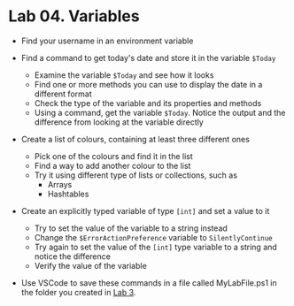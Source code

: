 # Lab 04. Variables

- Find your username in an environment variable

- Find a command to get today's date and store it in the variable `$Today`
  - Examine the variable `$Today` and see how it looks
  - Find one or more methods you can use to display the date in a different format
  - Check the type of the variable and its properties and methods
  - Using a command, get the variable `$Today`. Notice the output and the difference from looking at the variable directly

- Create a list of colours, containing at least three different ones
  - Pick one of the colours and find it in the list
  - Find a way to add another colour to the list
  - Try it using different type of lists or collections, such as
    - Arrays
    - Hashtables

- Create an explicitly typed variable of type `[int]` and set a value to it
  - Try to set the value of the variable to a string instead
  - Change the `$ErrorActionPreference` variable to `SilentlyContinue`
  - Try again to set the value of the `[int]` type variable to a string and notice the difference
  - Verify the value of the variable

- Use VSCode to save these commands in a file called MyLabFile.ps1 in the folder you created in [Lab 3](../03.%20Commands%20and%20Methods/Lab.md).
